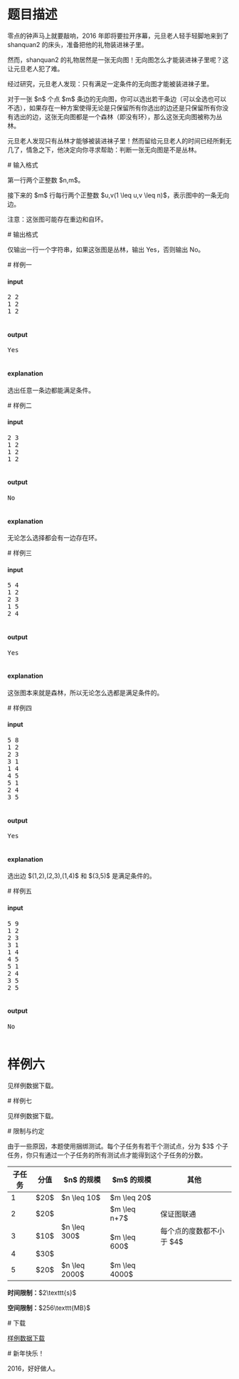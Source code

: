 # 题目描述

<p>零点的钟声马上就要敲响，2016 年即将要拉开序幕，元旦老人轻手轻脚地来到了 <span class="uoj-username" data-rating="1646">shanquan2</span> 的床头，准备把他的礼物装进袜子里。</p>
<p>然而，<span class="uoj-username" data-rating="1646">shanquan2</span> 的礼物居然是一张无向图！无向图怎么才能装进袜子里呢？这让元旦老人犯了难。</p>
<p>经过研究，元旦老人发现：只有满足一定条件的无向图才能被装进袜子里。</p>
<p>对于一张 $n$ 个点 $m$ 条边的无向图，你可以选出若干条边（可以全选也可以不选），如果存在一种方案使得无论是只保留所有你选出的边还是只保留所有你没有选出的边，这张无向图都是一个森林（即没有环），那么这张无向图被称为丛林。</p>
<p>元旦老人发现只有丛林才能够被装进袜子里！然而留给元旦老人的时间已经所剩无几了，情急之下，他决定向你寻求帮助：判断一张无向图是不是丛林。</p>
# 输入格式


<p>第一行两个正整数 $n,m$。</p>
<p>接下来的 $m$ 行每行两个正整数 $u,v(1 \leq u,v \leq n)$，表示图中的一条无向边。</p>
<p>注意：这张图可能存在重边和自环。</p>
# 输出格式


<p>仅输出一行一个字符串，如果这张图是丛林，输出 Yes，否则输出 No。</p>
# 样例一


<h4>input</h4>
<pre>2 2
1 2
1 2

</pre>

<h4>output</h4>
<pre>Yes

</pre>

<h4>explanation</h4>
<p>选出任意一条边都能满足条件。</p>
# 样例二


<h4>input</h4>
<pre>2 3
1 2
1 2
1 2

</pre>

<h4>output</h4>
<pre>No

</pre>

<h4>explanation</h4>
<p>无论怎么选择都会有一边存在环。</p>
# 样例三


<h4>input</h4>
<pre>5 4
1 2
2 3
1 5
2 4

</pre>

<h4>output</h4>
<pre>Yes

</pre>

<h4>explanation</h4>
<p>这张图本来就是森林，所以无论怎么选都是满足条件的。</p>
# 样例四


<h4>input</h4>
<pre>5 8
1 2
2 3
3 1
1 4
4 5
5 1
2 4
3 5

</pre>

<h4>output</h4>
<pre>Yes

</pre>

<h4>explanation</h4>
<p>选出边 $(1,2),(2,3),(1,4)$ 和 $(3,5)$ 是满足条件的。</p>
# 样例五


<h4>input</h4>
<pre>5 9
1 2
2 3
3 1
1 4
4 5
5 1
2 4
3 5
2 5

</pre>

<h4>output</h4>
<pre>No

</pre>

# 样例六


<p>见样例数据下载。</p>
# 样例七


<p>见样例数据下载。</p>
# 限制与约定


<p>由于一些原因，本题使用捆绑测试。每个子任务有若干个测试点，分为 $3$ 个子任务，你只有通过一个子任务的所有测试点才能得到这个子任务的分数。</p>
<div class="table-responsive">
<table class="table table-bordered table-text-center table-vertical-middle"><thead><tr><th>子任务</th>
<th>分值</th>
<th>$n$ 的规模</th>
<th>$m$ 的规模</th>
<th>其他</th>
</tr></thead><tbody><tr><td>1</td><td>$20$</td><td>$n \leq 10$</td><td>$m \leq 20$</td><td></td></tr><tr><td>2</td><td>$20$</td><td rowspan="3">$n \leq 300$</td><td>$m \leq n+7$</td><td>保证图联通</td></tr><tr><td>3</td><td>$10$</td><td rowspan="2">$m \leq 600$</td><td>每个点的度数都不小于 $4$</td></tr><tr><td>4</td><td>$30$</td><td rowspan="2"></td></tr><tr><td>5</td><td>$20$</td><td>$n \leq 2000$</td><td>$m \leq 4000$</td></tr></tbody></table></div>

<p><strong>时间限制：</strong>$2\texttt{s}$</p>
<p><strong>空间限制：</strong>$256\texttt{MB}$</p>
# 下载


<p><a href="/download.php?type=problem&amp;id=168">样例数据下载</a></p>
# 新年快乐！


<p>2016，好好做人。</p>
